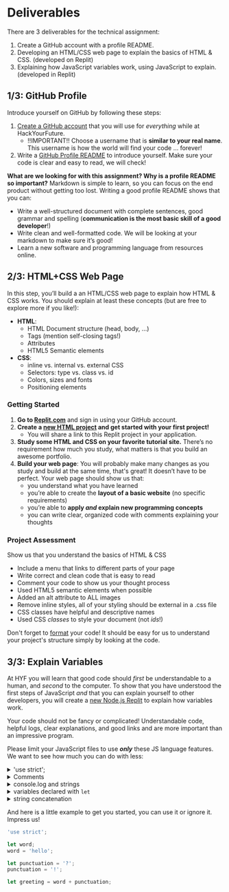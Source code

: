 # Deliverables

There are 3 deliverables for the technical assignment:

1. Create a GitHub account with a profile README.
2. Developing an HTML/CSS web page to explain the basics of HTML & CSS. (developed on Replit)
3. Explaining how JavaScript variables work, using JavaScript to explain. (developed in Replit)

## 1/3: GitHub Profile

Introduce yourself on GitHub by following these steps:

1. [Create a GitHub account](https://www.wikihow.com/Create-an-Account-on-GitHub) that you will use for _everything_ while at HackYourFuture.
   - !!IMPORTANT!! Choose a username that is **similar to your real name**. This username is how the world will find your code … forever!
2. Write a [GitHub Profile README](https://docs.github.com/en/github/setting-up-and-managing-your-github-profile/customizing-your-profile/managing-your-profile-readme) to introduce yourself. Make sure your code is clear and easy to read, we will check!

**What are we looking for with this assignment? Why is a profile README so important?** Markdown is simple to learn, so you can focus on the end product without getting too lost. Writing a good profile README shows that you can:

- Write a well-structured document with complete sentences, good grammar and spelling (**communication is the most basic skill of a good developer**!)
- Write clean and well-formatted code. We will be looking at your markdown to make sure it’s good!
- Learn a new software and programming language from resources online.

## 2/3: HTML+CSS Web Page

In this step, you’ll build a an HTML/CSS web page to explain how HTML & CSS works. You should explain at least these concepts (but are free to explore more if you like!):

- **HTML**:
  - HTML Document structure (head, body, ...)
  - Tags (mention self-closing tags!)
  - Attributes
  - HTML5 Semantic elements
- **CSS**:
  - inline vs. internal vs. external CSS
  - Selectors: type vs. class vs. id
  - Colors, sizes and fonts
  - Positioning elements

### Getting Started

1. **Go to [Replit.com](https://replit.com/)** and sign in using your GitHub account.
2. **Create a [new HTML project](https://replit.com/new/html) and get started with your first project!**
   - You will share a link to this Replit project in your application.
3. **Study some HTML and CSS on your favorite tutorial site.** There’s no requirement how much you study, what matters is that you build an awesome portfolio.
4. **Build your web page**: You will probably make many changes as you study and build at the same time, that's great! It doesn’t have to be perfect. Your web page should show us that:
   - you understand what you have learned
   - you’re able to create the **layout of a basic website** (no specific requirements)
   - you’re able to **apply _and_ explain new programming concepts**
   - you can write clear, organized code with comments explaining your thoughts

### Project Assessment

Show us that you understand the basics of HTML & CSS

- Include a menu that links to different parts of your page
- Write correct and clean code that is easy to read
- Comment your code to show us your thought process
- Used HTML5 semantic elements when possible
- Added an alt attribute to ALL images
- Remove inline styles, all of your styling should be external in a .css file
- CSS classes have helpful and descriptive names
- Used CSS _classes_ to style your document (not _ids_!)

Don't forget to [format](https://studio.code.org/docs/concepts/html/formatting-html/) your code! It should be easy for us to understand your project's structure simply by looking at the code.

## 3/3: Explain Variables

At HYF you will learn that good code should _first_ be understandable to a human, and _second_ to the computer. To show that you have understood the first steps of JavaScript _and_ that you can explain yourself to other developers, you will create a [new Node.js Replit](https://replit.com/new/nodejs) to explain how variables work.

Your code should not be fancy or complicated! Understandable code, helpful logs, clear explanations, and good links and are more important than an impressive program.

Please limit your JavaScript files to use _**only**_ these JS language features. We want to see how much you can do with less:

<details>
<summary>'use strict';</summary>
<br>

You should write `'use strict';` at the top of each file. This will help you catch some mistakes by telling JS to be more ... strict.

```js
'use strict';
```

</details>

<details>
<summary>Comments</summary>
<br>

Comments are code that the computer ignores. They are there only to help other people understand what you wrote.

```js
'use strict';

/*
  block comments can be many lines long

  - this is
  - helpful

  for writing longer explanations
  or including links - https://www.youtube.com/watch?v=Jvrszgiexg0
*/

// in-line comments are only one line long

// they're helpful to give a short explanation about a couple lines

```

</details>

<details>
<summary>console.log and strings</summary>
<br>

Strings are any text wrapped in quotes. You can use double quotes (`"`), single quotes (`'`) or back-ticks (`\``) to create a string.

`console.log` lets you print text to the console. The simplest way to do this is writing a string in the parenthesis like so:

```js
'use strict';

// prints 'hello!' to the console
console.log('hello!'); // -> 'hello!'

// prints 'good bye.' to the console
console.log('good bye.'); // -> 'good bye.'
```

</details>

<details>
<summary>variables declared with <code>let</code></summary>
<br>

There are 3 ways to declare a variable in JavaScript: `let`, `const` and `var`. You only need to understand and use `let`, you do not need to explain the others or compare them to `let`.

Try your best to use helpful variable names, this will make your code much easier for others to read!

```js
'use strict';

/*
  there are 4 important words to pay attention to when studying variables:

  declare:
    creating a new variable in program memory

  assign:
    storing a value in a variable for later

  initialize:
    assigning a value to a variable when it is declared

  read:
    using a value that is stored in a variable

*/

// declare a variable named `oneVariable` and initialize it to 'hello'
let oneVariable = 'hello';
// assign a new value to this variable
oneVariable = 'hello!';
// read the value stored in `oneVariable` and log it to the console
console.log(oneVariable); // -> 'hello'

// declare a variable without initializing it
let anotherVariable;
// assign a value to this variable
anotherVariable = 'good bye';
// read the value and log it to the console
console.log(anotherVariable); // -> 'good bye'
```

Here are three mistakes you will probably make, can you figure out how to fix them?

> Hint: you may want to create a file for each error and explain how to fix them ;)

```js
'use strict';

// assigning a value to a variable that has not been declared
undeclaredVariable = 'huh?'; // ReferenceError: undeclaredVariable is not defined
```

```js
'use strict';

// reading from a variable that has not been declared
console.log(undeclaredVariable); // ReferenceError: undeclaredVariable is not defined
```

```js
'use strict';

let declaredTwice = 'hi';
let declaredTwice = 'bye'; // SyntaxError: Identifier 'declaredTwice' has already been declared
```

</details>

<details>
<summary>string concatenation</summary>
<br>

You can combine more than one string using `+`.

```js
'use strict';

// combines 'hello' and '!', then prints the new string
console.log('hello' + '!'); // -> 'hello!'

// you can concatenate two strings and assign that to a variable
let greeting = 'h' + 'i';
console.log(greeting); // -> 'hi'

// you can also concatenate strings that are stored in a variable
let excitedGreeting = greeting + '!';
console.log(excitedGreeting); // -> 'hi!'
```

</details>

And here is a little example to get you started, you can use it or ignore it. Impress us!

```js
'use strict';

let word;
word = 'hello';

let punctuation = '?';
punctuation = '!';

let greeting = word + punctuation;
```
